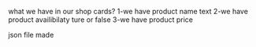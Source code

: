 what we have in our shop cards?
1-we have product name text
2-we have product availibilaty ture or false
3-we have product price

json file made
